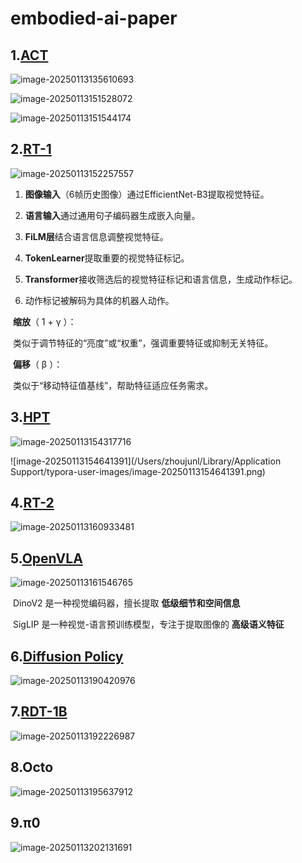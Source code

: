 # embodied-ai-paper

## 1.[ACT](https://ar5iv.labs.arxiv.org/html/2304.13705?_immersive_translate_auto_translate=1)

![image-20250113135610693](./pictures/image1.jpg)

![image-20250113151528072](./pictures/image-1.1.jpg)



![image-20250113151544174](./pictures/image-1.2.jpg)

## 2.[RT-1](https://arxiv.org/html/2212.06817?_immersive_translate_auto_translate=1)

![image-20250113152257557](./pictures/image2.jpg)

1.	**图像输入**（6帧历史图像）通过EfficientNet-B3提取视觉特征。

2. **语言输入**通过通用句子编码器生成嵌入向量。

3. **FiLM层**结合语言信息调整视觉特征。

4. **TokenLearner**提取重要的视觉特征标记。

5. **Transformer**接收筛选后的视觉特征标记和语言信息，生成动作标记。

6. 动作标记被解码为具体的机器人动作。

​	**缩放**（ 1 +  γ ）：

​	类似于调节特征的“亮度”或“权重”，强调重要特征或抑制无关特征。

​	**偏移**（ β ）：

​	类似于“移动特征值基线”，帮助特征适应任务需求。



## 3.[HPT](https://arxiv.org/html/2409.20537?_immersive_translate_auto_translate=1)

![image-20250113154317716](./pictures/image3.jpg)

![image-20250113154641391](/Users/zhoujunl/Library/Application Support/typora-user-images/image-20250113154641391.png)



## 4.[RT-2](https://ar5iv.labs.arxiv.org/html/2307.15818?_immersive_translate_auto_translate=1)

![image-20250113160933481](./pictures/image4.jpg)



## 5.[OpenVLA](https://arxiv.org/html/2406.09246?_immersive_translate_auto_translate=1)

![image-20250113161546765](./pictures/image5.jpg)

​	DinoV2 是一种视觉编码器，擅长提取 **低级细节和空间信息**

​    SigLIP 是一种视觉-语言预训练模型，专注于提取图像的 **高级语义特征**

## 6.[Diffusion Policy](https://ar5iv.labs.arxiv.org/html/2303.04137v4?_immersive_translate_auto_translate=1)

![image-20250113190420976](./pictures/image6.jpg)



## 7.[RDT-1B](https://arxiv.org/html/2410.07864?_immersive_translate_auto_translate=1)

![image-20250113192226987](./pictures/image7.jpg)



## 8.Octo

![image-20250113195637912](./pictures/image8.jpg)

## 9.π0

![image-20250113202131691](./pictures/image9.jpg)

